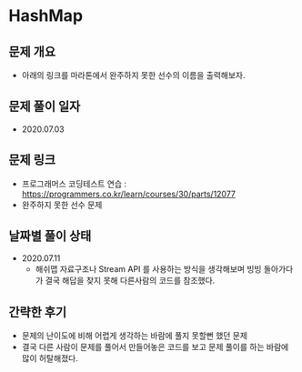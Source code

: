 # HashMap
## 문제 개요
- 아래의 링크를 마라톤에서 완주하지 못한 선수의 이름을 출력해보자.
## 문제 풀이 일자
- 2020.07.03
## 문제 링크
- 프로그래머스 코딩테스트 연습 : <https://programmers.co.kr/learn/courses/30/parts/12077>
- 완주하지 못한 선수 문제
## 날짜별 풀이 상태
- 2020.07.11
  - 해쉬맵 자료구조나 Stream API 를 사용하는 방식을 생각해보며 빙빙 돌아가다가 결국 해답을 찾지 못해 다른사람의 코드를 참조했다.
## 간략한 후기
- 문제의 난이도에 비해 어렵게 생각하는 바람에 풀지 못할뻔 했던 문제
- 결국 다른 사람이 문제를 풀어서 만들어놓은 코드를 보고 문제 풀이를 하는 바람에 많이 허탈해졌다.
